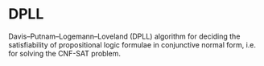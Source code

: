 # DPLL

Davis–Putnam–Logemann–Loveland (DPLL) algorithm for deciding the satisfiability of propositional logic formulae in conjunctive normal form, i.e. for solving the CNF-SAT problem.
